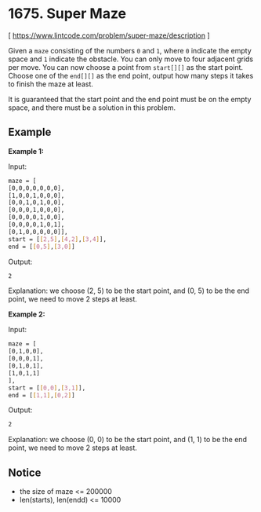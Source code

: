 # 1675. Super Maze
[ https://www.lintcode.com/problem/super-maze/description ]

Given a `maze` consisting of the numbers `0` and `1`, where `0` indicate the empty space and `1` indicate the obstacle. You can only move to four adjacent grids per move. You can now choose a point from `start[][]` as the start point. Choose one of the `end[][]` as the end point, output how many steps it takes to finish the maze at least.

It is guaranteed that the start point and the end point must be on the empty space, and there must be a solution in this problem.

## Example
**Example 1:**

Input:
```sh
maze = [
[0,0,0,0,0,0,0],
[1,0,0,1,0,0,0],
[0,0,1,0,1,0,0],
[0,0,0,1,0,0,0],
[0,0,0,0,1,0,0],
[0,0,0,0,1,0,1],
[0,1,0,0,0,0,0]],
start = [[2,5],[4,2],[3,4]],
end = [[0,5],[3,0]]
```
Output:
```sh
2
```
Explanation:
we choose (2, 5) to be the start point, and (0, 5) to be the end point, we need to move 2 steps at least.

**Example 2:**

Input:
```sh
maze = [
[0,1,0,0],
[0,0,0,1],
[0,1,0,1],
[1,0,1,1]
],
start = [[0,0],[3,1]],
end = [[1,1],[0,2]]
```
Output:
```sh
2
```
Explanation:
we choose (0, 0) to be the start point, and (1, 1) to be the end point, we need to move 2 steps at least.

## Notice
- the size of maze <= 200000
- len(starts), len(endd) <= 10000